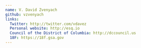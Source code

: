 ```yaml
---
name: V. David Zvenyach
github: vzvenyach
links:
  Twitter: http://twitter.com/vdavez
  Personal website: http://esq.io
  Council of the District of Columbia: http://dccouncil.us
  18F: https://18f.gsa.gov
---
```


